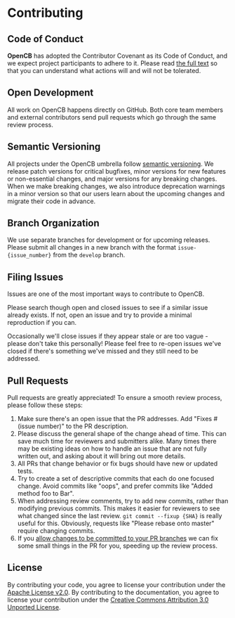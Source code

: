 # Contributing


## Code of Conduct

**OpenCB** has adopted the Contributor Covenant as its Code of Conduct, and we expect project participants to adhere to it. Please read [the full text](./CODE_OF_CONDUCT.md) so that you can understand what actions will and will not be tolerated.


## Open Development

All work on OpenCB happens directly on GitHub. Both core team members and external contributors send pull requests which go through the same review process.


## Semantic Versioning

All projects under the OpenCB umbrella follow [semantic versioning](https://semver.org/). We release patch versions for critical bugfixes, minor versions for new features or non-essential changes, and major versions for any breaking changes. When we make breaking changes, we also introduce deprecation warnings in a minor version so that our users learn about the upcoming changes and migrate their code in advance. 


## Branch Organization

We use separate branches for development or for upcoming releases. Please submit all changes in a new branch with the format `issue-{issue_number}` from the `develop` branch. 


## Filing Issues

Issues are one of the most important ways to contribute to OpenCB.

Please search though open and closed issues to see if a similar issue already exists. If not, open an issue and try to provide a minimal reproduction if you can.

Occasionally we'll close issues if they appear stale or are too vague - please don't take this personally! Please feel free to re-open issues we've closed if there's something we've missed and they still need to be addressed.


## Pull Requests

Pull requests are greatly appreciated! To ensure a smooth review process, please follow these steps:

1.  Make sure there's an open issue that the PR addresses. Add "Fixes #(issue number)" to the PR description.
2.  Please discuss the general shape of the change ahead of time. This can save much time for reviewers and submitters alike. Many times there may be existing ideas on how to handle an issue that are not fully written out, and asking about it will bring out more details.
3.  All PRs that change behavior or fix bugs should have new or updated tests.
4.  Try to create a set of descriptive commits that each do one focused change. Avoid commits like "oops", and prefer commits like "Added method foo to Bar".
5.  When addressing review comments, try to add new commits, rather than modifying previous commits. This makes it easier for reviewers to see what changed since the last review. `git commit --fixup {SHA}` is really useful for this. Obviously, requests like "Please rebase onto master" require changing commits.
6.  If you [allow changes to be committed to your PR branches](https://help.github.com/articles/allowing-changes-to-a-pull-request-branch-created-from-a-fork/) we can fix some small things in the PR for you, speeding up the review process. 


## License

By contributing your code, you agree to license your contribution under the [Apache License v2.0](./LICENSE).
By contributing to the documentation, you agree to license your contribution under the [Creative Commons Attribution 3.0 Unported License](https://creativecommons.org/licenses/by/3.0/).

